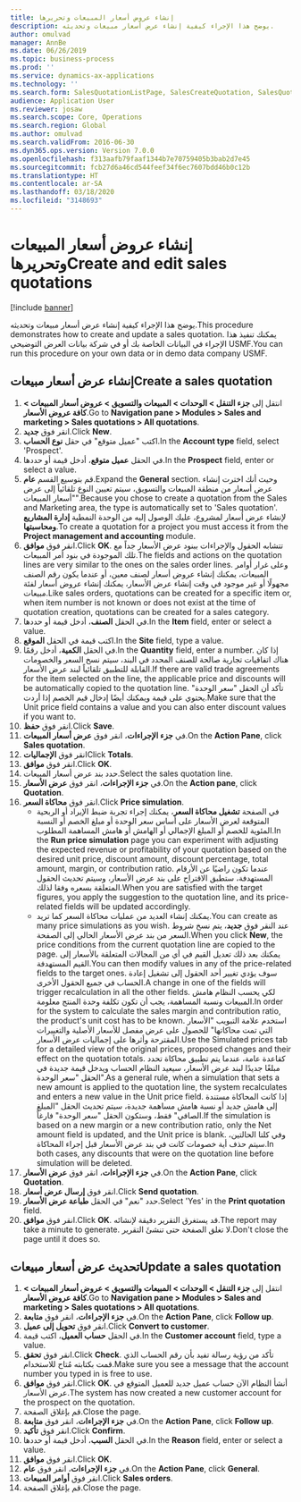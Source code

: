 ```yaml
---
title: إنشاء عروض أسعار المبيعات وتحريرها
description: يوضح هذا الإجراء كيفية إنشاء عرض أسعار مبيعات وتحديثه.
author: omulvad
manager: AnnBe
ms.date: 06/26/2019
ms.topic: business-process
ms.prod: ''
ms.service: dynamics-ax-applications
ms.technology: ''
ms.search.form: SalesQuotationListPage, SalesCreateQuotation, SalesQuotationTable, SalesQuotationTotals, SalesQuotationPriceSimulation, SalesQuotationEditLines, SrsReportViewerForm, smmSetNumSeqIfManual, CustTable, SalesTable
audience: Application User
ms.reviewer: josaw
ms.search.scope: Core, Operations
ms.search.region: Global
ms.author: omulvad
ms.search.validFrom: 2016-06-30
ms.dyn365.ops.version: Version 7.0.0
ms.openlocfilehash: f313aafb79faaf1344b7e70759405b3bab2d7e45
ms.sourcegitcommit: fcb27d6a46cd544feef34f6ec7607bdd46b0c12b
ms.translationtype: HT
ms.contentlocale: ar-SA
ms.lasthandoff: 03/18/2020
ms.locfileid: "3148693"
---
```

# <a name="create-and-edit-sales-quotations"></a><span data-ttu-id="b94ce-103">إنشاء عروض أسعار المبيعات وتحريرها</span><span class="sxs-lookup"><span data-stu-id="b94ce-103">Create and edit sales quotations</span></span>

[!include [banner](../../includes/banner.md)]

<span data-ttu-id="b94ce-104">يوضح هذا الإجراء كيفية إنشاء عرض أسعار مبيعات وتحديثه.</span><span class="sxs-lookup"><span data-stu-id="b94ce-104">This procedure demonstrates how to create and update a sales quotation.</span></span> <span data-ttu-id="b94ce-105">يمكنك تنفيذ هذا الإجراء في البيانات الخاصة بك أو في شركة بيانات العرض التوضيحي USMF.</span><span class="sxs-lookup"><span data-stu-id="b94ce-105">You can run this procedure on your own data or in demo data company USMF.</span></span>


## <a name="create-a-sales-quotation"></a><span data-ttu-id="b94ce-106">إنشاء عرض أسعار مبيعات</span><span class="sxs-lookup"><span data-stu-id="b94ce-106">Create a sales quotation</span></span>
1. <span data-ttu-id="b94ce-107">انتقل إلى **جزء التنقل > الوحدات > المبيعات والتسويق > عروض أسعار المبيعات > كافة عروض الأسعار‬**.</span><span class="sxs-lookup"><span data-stu-id="b94ce-107">Go to **Navigation pane > Modules > Sales and marketing > Sales quotations > All quotations**.</span></span>
2. <span data-ttu-id="b94ce-108">انقر فوق **جديد**.</span><span class="sxs-lookup"><span data-stu-id="b94ce-108">Click **New**.</span></span>
3. <span data-ttu-id="b94ce-109">اكتب "عميل متوقع" في حقل **نوع الحساب**.</span><span class="sxs-lookup"><span data-stu-id="b94ce-109">In the **Account type** field, select 'Prospect'.</span></span>
4. <span data-ttu-id="b94ce-110">في الحقل **عميل متوقع**، أدخل قيمة أو حددها.</span><span class="sxs-lookup"><span data-stu-id="b94ce-110">In the **Prospect** field, enter or select a value.</span></span>
5. <span data-ttu-id="b94ce-111">قم بتوسيع القسم **عام**.</span><span class="sxs-lookup"><span data-stu-id="b94ce-111">Expand the **General** section.</span></span> <span data-ttu-id="b94ce-112">وحيث أنك اخترت إنشاء عرض أسعار من منطقة المبيعات والتسويق، سيتم تعيين النوع تلقائياً إلى عرض "أسعار المبيعات".</span><span class="sxs-lookup"><span data-stu-id="b94ce-112">Because you chose to create a quotation from the Sales and Marketing area, the type is automatically set to 'Sales quotation'.</span></span> <span data-ttu-id="b94ce-113">لإنشاء عرض أسعار لمشروع، عليك الوصول إليه من الوحدة النمطية **إدارة المشاريع ومحاسبتها**.</span><span class="sxs-lookup"><span data-stu-id="b94ce-113">To create a quotation for a project you must access it from the **Project management and accounting** module.</span></span>
6. <span data-ttu-id="b94ce-114">انقر فوق **موافق**.</span><span class="sxs-lookup"><span data-stu-id="b94ce-114">Click **OK**.</span></span> <span data-ttu-id="b94ce-115">تتشابه الحقول والإجراءات ببنود عرض الأسعار جداً مع تلك الموجودة في بنود أمر المبيعات.</span><span class="sxs-lookup"><span data-stu-id="b94ce-115">The fields and actions on the quotation lines are very similar to the ones on the sales order lines.</span></span>   <span data-ttu-id="b94ce-116">وعلى غرار أوامر المبيعات، يمكنك إنشاء عروض أسعار لصنف معين، أو عندما يكون رقم الصنف مجهولًا أو غير موجود في وقت إنشاء عرض الأسعار، يمكنك إنشاء عروض أسعار لفئة مبيعات.</span><span class="sxs-lookup"><span data-stu-id="b94ce-116">Like sales orders, quotations can be created for a specific item or, when item number is not known or does not exist at the time of quotation creation, quotations can be created for a sales category.</span></span>     
7. <span data-ttu-id="b94ce-117">في الحقل **الصنف**، أدخل قيمة أو حددها.</span><span class="sxs-lookup"><span data-stu-id="b94ce-117">In the **Item** field, enter or select a value.</span></span>
8. <span data-ttu-id="b94ce-118">اكتب قيمة في الحقل **الموقع**.</span><span class="sxs-lookup"><span data-stu-id="b94ce-118">In the **Site** field, type a value.</span></span>
9. <span data-ttu-id="b94ce-119">في الحقل **الكمية**، أدخل رقمًا.</span><span class="sxs-lookup"><span data-stu-id="b94ce-119">In the **Quantity** field, enter a number.</span></span> <span data-ttu-id="b94ce-120">إذا كان هناك اتفاقيات تجارية صالحة للصنف المحدد في البند، سيتم نسخ السعر والخصومات القابلة للتطبيق تلقائياً لبند عرض الأسعار.</span><span class="sxs-lookup"><span data-stu-id="b94ce-120">If there are valid trade agreements for the item selected on the line, the applicable price and discounts will be automatically copied to the quotation line.</span></span> <span data-ttu-id="b94ce-121">تأكد أن الحقل "سعر الوحدة" يحتوي على قيمة ويمكنك أيضًا إدخال قيم الخصم إذا أردت.</span><span class="sxs-lookup"><span data-stu-id="b94ce-121">Make sure that the Unit price field contains a value and you can also enter discount values if you want to.</span></span> 
10. <span data-ttu-id="b94ce-122">انقر فوق **حفظ**.</span><span class="sxs-lookup"><span data-stu-id="b94ce-122">Click **Save**.</span></span>
11. <span data-ttu-id="b94ce-123">في **جزء الإجراءات**، انقر فوق **عرض أسعار المبيعات**.</span><span class="sxs-lookup"><span data-stu-id="b94ce-123">On the **Action Pane**, click **Sales quotation**.</span></span>
12. <span data-ttu-id="b94ce-124">انقر فوق **الإجماليات**</span><span class="sxs-lookup"><span data-stu-id="b94ce-124">Click **Totals**.</span></span>
13. <span data-ttu-id="b94ce-125">انقر فوق **موافق**.</span><span class="sxs-lookup"><span data-stu-id="b94ce-125">Click **OK**.</span></span>
14. <span data-ttu-id="b94ce-126">حدد بند عرض أسعار المبيعات.</span><span class="sxs-lookup"><span data-stu-id="b94ce-126">Select the sales quotation line.</span></span>
15. <span data-ttu-id="b94ce-127">في **جزء الإجراءات**، انقر فوق **عرض الأسعار**.</span><span class="sxs-lookup"><span data-stu-id="b94ce-127">On the **Action pane**, click **Quotation**.</span></span>
16. <span data-ttu-id="b94ce-128">انقر فوق **محاكاة السعر**.</span><span class="sxs-lookup"><span data-stu-id="b94ce-128">Click **Price simulation**.</span></span>
    - <span data-ttu-id="b94ce-129">في الصفحة **تشغيل محاكاة السعر**، يمكنك إجراء تجربة ضبط الإيراد أو الربحية المتوقعة لعرض الأسعار على أساس سعر الوحدة أو مبلغ الخصم أو النسبة المئوية للخصم أو المبلغ الإجمالي أو الهامش أو هامش المساهمة المطلوب.</span><span class="sxs-lookup"><span data-stu-id="b94ce-129">In the **Run price simulation** page you can experiment with adjusting the expected revenue or profitability of your quotation based on the desired unit price, discount amount, discount percentage, total amount, margin, or contribution ratio.</span></span> <span data-ttu-id="b94ce-130">عندما تكون راضيًا عن الأرقام المستهدفة، ستطبق الاقتراح على بند عرض الأسعار، وسيتم تحديث الحقول المتعلقة بسعره وفقا لذلك.</span><span class="sxs-lookup"><span data-stu-id="b94ce-130">When you are satisfied with the target figures, you apply the suggestion to the quotation line, and its price-related fields will be updated accordingly.</span></span>  
    - <span data-ttu-id="b94ce-131">يمكنك إنشاء العديد من عمليات محاكاة السعر كما تريد.</span><span class="sxs-lookup"><span data-stu-id="b94ce-131">You can create as many price simulations as you wish.</span></span> <span data-ttu-id="b94ce-132">عند النقر فوق **جديد**، يتم نسخ شروط السعر من بند عرض الأسعار الحالي إلى الصفحة.</span><span class="sxs-lookup"><span data-stu-id="b94ce-132">When you click **New**, the price conditions from the current quotation line are copied to the page.</span></span> <span data-ttu-id="b94ce-133">يمكنك بعد ذلك تعديل القيم في أي من المجالات المتعلقة بالأسعار إلى القيم المستهدفة.</span><span class="sxs-lookup"><span data-stu-id="b94ce-133">You can then modify values in any of the price-related fields to the target ones.</span></span> <span data-ttu-id="b94ce-134">سوف يؤدي تغيير أحد الحقول إلى تشغيل إعادة الحساب في جميع الحقول الأخرى.</span><span class="sxs-lookup"><span data-stu-id="b94ce-134">A change in one of the fields will trigger recalculation in all the other fields.</span></span> <span data-ttu-id="b94ce-135">لكي يحسب النظام هامش المبيعات ونسبة المساهمة، يجب أن تكون تكلفة وحدة المنتج معلومة.</span><span class="sxs-lookup"><span data-stu-id="b94ce-135">In order for the system to calculate the sales margin and contribution ratio, the product's unit cost has to be known.</span></span> <span data-ttu-id="b94ce-136">استخدم علامة التبويب "الأسعار التي تمت محاكاتها" للحصول على عرض مفصل للأسعار الأصلية والتغييرات المقترحة وأثرها على إجماليات عرض الأسعار.</span><span class="sxs-lookup"><span data-stu-id="b94ce-136">Use the Simulated prices tab for a detailed view of the original prices, proposed changes and their effect on the quotation totals.</span></span> <span data-ttu-id="b94ce-137">كقاعدة عامة، عندما يتم تطبيق محاكاة تحدد مبلغًا جديدًا لبند عرض الأسعار، سيعيد النظام الحساب ويدخل قيمة جديدة في الحقل "سعر الوحدة".</span><span class="sxs-lookup"><span data-stu-id="b94ce-137">As a general rule, when a simulation that sets a new amount is applied to the quotation line, the system recalculates and enters a new value in the Unit price field.</span></span> <span data-ttu-id="b94ce-138">إذا كانت المحاكاة مستندة إلى هامش جديد أو نسبة هامش مساهمة جديدة، سيتم تحديث الحقل "المبلغ الصافي" فقط، وستكون الحقل "سعر الوحدة" فارغاً.</span><span class="sxs-lookup"><span data-stu-id="b94ce-138">If the simulation is based on a new margin or a new contribution ratio, only the Net amount field is updated, and the Unit price is blank.</span></span> <span data-ttu-id="b94ce-139">وفي كلتا الحالتين، سيتم حذف أية خصومات كانت في بند عرض الأسعار قبل إجراء المحاكاة.</span><span class="sxs-lookup"><span data-stu-id="b94ce-139">In both cases, any discounts that were on the quotation line before simulation will be deleted.</span></span>
17. <span data-ttu-id="b94ce-140">في **جزء الإجراءات**، انقر فوق **عرض الأسعار**.</span><span class="sxs-lookup"><span data-stu-id="b94ce-140">On the **Action Pane**, click **Quotation**.</span></span>
18. <span data-ttu-id="b94ce-141">انقر فوق **إرسال عرض أسعار**.</span><span class="sxs-lookup"><span data-stu-id="b94ce-141">Click **Send quotation**.</span></span>
19. <span data-ttu-id="b94ce-142">حدد "نعم" في الحقل **طباعة عرض الأسعار**.</span><span class="sxs-lookup"><span data-stu-id="b94ce-142">Select 'Yes' in the **Print quotation** field.</span></span>
20. <span data-ttu-id="b94ce-143">انقر فوق **موافق**.</span><span class="sxs-lookup"><span data-stu-id="b94ce-143">Click **OK**.</span></span> <span data-ttu-id="b94ce-144">قد يستغرق التقرير دقيقة لإنشائه.</span><span class="sxs-lookup"><span data-stu-id="b94ce-144">The report may take a minute to generate.</span></span> <span data-ttu-id="b94ce-145">لا تغلق الصفحة حتى تنشئَ التقرير.</span><span class="sxs-lookup"><span data-stu-id="b94ce-145">Don't close the page until it does so.</span></span>

## <a name="update-a-sales-quotation"></a><span data-ttu-id="b94ce-146">تحديث عرض أسعار مبيعات</span><span class="sxs-lookup"><span data-stu-id="b94ce-146">Update a sales quotation</span></span>
1. <span data-ttu-id="b94ce-147">انتقل إلى **جزء التنقل > الوحدات > المبيعات والتسويق > عروض أسعار المبيعات > كافة عروض الأسعار‬**.</span><span class="sxs-lookup"><span data-stu-id="b94ce-147">Go to **Navigation pane > Modules > Sales and marketing > Sales quotations > All quotations**.</span></span>
2. <span data-ttu-id="b94ce-148">في **جزء الإجراءات**، انقر فوق **متابعة**.</span><span class="sxs-lookup"><span data-stu-id="b94ce-148">On the **Action Pane**, click **Follow up**.</span></span>
3. <span data-ttu-id="b94ce-149">انقر فوق **تحويل إلى عميل**.</span><span class="sxs-lookup"><span data-stu-id="b94ce-149">Click **Convert to customer**.</span></span>
4. <span data-ttu-id="b94ce-150">في الحقل **حساب العميل**، اكتب قيمة.</span><span class="sxs-lookup"><span data-stu-id="b94ce-150">In the **Customer account** field, type a value.</span></span>
5. <span data-ttu-id="b94ce-151">انقر فوق **تحقق**.</span><span class="sxs-lookup"><span data-stu-id="b94ce-151">Click **Check**.</span></span> <span data-ttu-id="b94ce-152">تأكد من رؤية رسالة تفيد بأن رقم الحساب الذي قمت بكتابته مُتاح للاستخدام.</span><span class="sxs-lookup"><span data-stu-id="b94ce-152">Make sure you see a message that the account number you typed in is free to use.</span></span>  
6. <span data-ttu-id="b94ce-153">انقر فوق **موافق**.</span><span class="sxs-lookup"><span data-stu-id="b94ce-153">Click **OK**.</span></span> <span data-ttu-id="b94ce-154">أنشأ النظام الآن حساب عميل جديد للعميل المتوقع في عرض الأسعار.</span><span class="sxs-lookup"><span data-stu-id="b94ce-154">The system has now created a new customer account for the prospect on the quotation.</span></span>  
7. <span data-ttu-id="b94ce-155">قم بإغلاق الصفحة.</span><span class="sxs-lookup"><span data-stu-id="b94ce-155">Close the page.</span></span>
8. <span data-ttu-id="b94ce-156">في **جزء الإجراءات**، انقر فوق **متابعة**.</span><span class="sxs-lookup"><span data-stu-id="b94ce-156">On the **Action Pane**, click **Follow up**.</span></span>
9. <span data-ttu-id="b94ce-157">انقر فوق **تأكيد**.</span><span class="sxs-lookup"><span data-stu-id="b94ce-157">Click **Confirm**.</span></span>
10. <span data-ttu-id="b94ce-158">في الحقل **السبب**، أدخل قيمة أو حددها.</span><span class="sxs-lookup"><span data-stu-id="b94ce-158">In the **Reason** field, enter or select a value.</span></span>
11. <span data-ttu-id="b94ce-159">انقر فوق **موافق**.</span><span class="sxs-lookup"><span data-stu-id="b94ce-159">Click **OK**.</span></span>
12. <span data-ttu-id="b94ce-160">في **جزء الإجراءات**، انقر فوق **عام**.</span><span class="sxs-lookup"><span data-stu-id="b94ce-160">On the **Action Pane**, click **General**.</span></span>
13. <span data-ttu-id="b94ce-161">انقر فوق **أوامر المبيعات**.</span><span class="sxs-lookup"><span data-stu-id="b94ce-161">Click **Sales orders**.</span></span>
14. <span data-ttu-id="b94ce-162">قم بإغلاق الصفحة.</span><span class="sxs-lookup"><span data-stu-id="b94ce-162">Close the page.</span></span>

